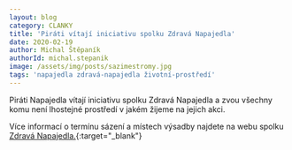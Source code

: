 ```yaml
---
layout: blog
category: CLANKY
title: 'Piráti vítají iniciativu spolku Zdravá Napajedla'
date: 2020-02-19
author: Michal Štěpaník
authorId: michal.stepanik
image: /assets/img/posts/sazimestromy.jpg
tags: 'napajedla zdravá-napajedla životní-prostředí'
---
```

Piráti Napajedla vítají iniciativu spolku Zdravá Napajedla a zvou všechny komu není lhostejné prostředí v jakém žijeme na jejich akci.


Více informací o termínu sázení a místech výsadby najdete na webu spolku [Zdravá Napajedla.](https://www.zdravanapajedla.cz/sazime-budoucnost-stromy-pro-napajedla/){:target="_blank"}

